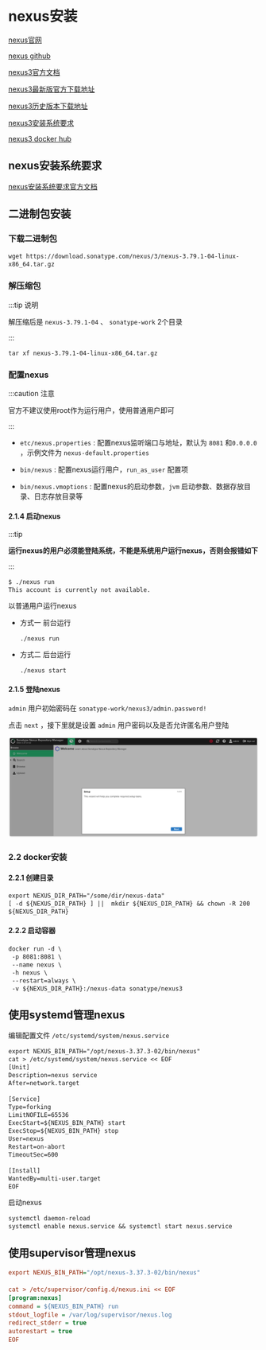 # nexus安装

[nexus官网](https://www.sonatype.com/)

[nexus github](https://github.com/sonatype/nexus-public)

[nexus3官方文档](https://help.sonatype.com/repomanager3/)

[nexus3最新版官方下载地址](https://help.sonatype.com/repomanager3/product-information/download)

[nexus3历史版本下载地址](https://help.sonatype.com/repomanager3/product-information/download/download-archives---repository-manager-3)

[nexus3安装系统要求](https://help.sonatype.com/repomanager3/product-information/system-requirements)

[nexus3 docker hub](https://hub.docker.com/r/sonatype/nexus3/)



## nexus安装系统要求

[nexus安装系统要求官方文档](https://help.sonatype.com/en/sonatype-nexus-repository-system-requirements.html)



## 二进制包安装

### 下载二进制包

```shell
wget https://download.sonatype.com/nexus/3/nexus-3.79.1-04-linux-x86_64.tar.gz
```



### 解压缩包

:::tip 说明

解压缩后是 `nexus-3.79.1-04`  、 `sonatype-work` 2个目录

:::

```shell
tar xf nexus-3.79.1-04-linux-x86_64.tar.gz
```



### 配置nexus

:::caution 注意

官方不建议使用root作为运行用户，使用普通用户即可

:::

- `etc/nexus.properties` : 配置nexus监听端口与地址，默认为 `8081` 和`0.0.0.0` ，示例文件为 `nexus-default.properties`

- `bin/nexus` : 配置nexus运行用户，`run_as_user` 配置项

- `bin/nexus.vmoptions` : 配置nexus的启动参数，`jvm` 启动参数、数据存放目录、日志存放目录等



#### 2.1.4 启动nexus

:::tip

**运行nexus的用户必须能登陆系统，不能是系统用户运行nexus，否则会报错如下**

:::

```shell
$ ./nexus run
This account is currently not available.
```



以普通用户运行nexus

- 方式一	前台运行

  ```shell
  ./nexus run
  ```

  

- 方式二    后台运行

  ```shell
  ./nexus start
  ```

  

#### 2.1.5 登陆nexus

`admin` 用户初始密码在 `sonatype-work/nexus3/admin.password!`

点击 `next` ，接下里就是设置 `admin` 用户密码以及是否允许匿名用户登陆

![iShot2022-01-09_16.58.02](https://raw.githubusercontent.com/pptfz/picgo-images/master/img/iShot2022-01-09_16.58.02.png)



### 2.2 docker安装

#### 2.2.1 创建目录

```shell
export NEXUS_DIR_PATH="/some/dir/nexus-data"
[ -d ${NEXUS_DIR_PATH} ] ||  mkdir ${NEXUS_DIR_PATH} && chown -R 200 ${NEXUS_DIR_PATH}
```



#### 2.2.2 启动容器

```shell
docker run -d \
 -p 8081:8081 \
 --name nexus \
 -h nexus \
 --restart=always \
 -v ${NEXUS_DIR_PATH}:/nexus-data sonatype/nexus3
```







## 使用systemd管理nexus

编辑配置文件 `/etc/systemd/system/nexus.service`

```shell
export NEXUS_BIN_PATH="/opt/nexus-3.37.3-02/bin/nexus"
cat > /etc/systemd/system/nexus.service << EOF
[Unit]
Description=nexus service
After=network.target
  
[Service]
Type=forking
LimitNOFILE=65536
ExecStart=${NEXUS_BIN_PATH} start
ExecStop=${NEXUS_BIN_PATH} stop
User=nexus
Restart=on-abort
TimeoutSec=600
  
[Install]
WantedBy=multi-user.target
EOF
```



启动nexus

```shell
systemctl daemon-reload
systemctl enable nexus.service && systemctl start nexus.service
```



## 使用supervisor管理nexus

```ini
export NEXUS_BIN_PATH="/opt/nexus-3.37.3-02/bin/nexus"

cat > /etc/supervisor/config.d/nexus.ini << EOF
[program:nexus]
command = ${NEXUS_BIN_PATH} run
stdout_logfile = /var/log/supervisor/nexus.log
redirect_stderr = true
autorestart = true
EOF
```









